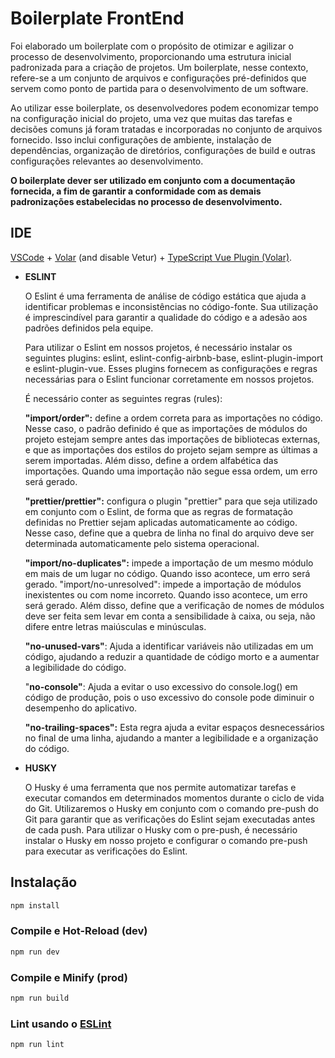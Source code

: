 # Boilerplate FrontEnd
Foi elaborado um boilerplate com o propósito de otimizar e agilizar o processo de desenvolvimento, proporcionando uma estrutura inicial padronizada para a criação de projetos. Um boilerplate, nesse contexto, refere-se a um conjunto de arquivos e configurações pré-definidos que servem como ponto de partida para o desenvolvimento de um software.

Ao utilizar esse boilerplate, os desenvolvedores podem economizar tempo na configuração inicial do projeto, uma vez que muitas das tarefas e decisões comuns já foram tratadas e incorporadas no conjunto de arquivos fornecido. Isso inclui configurações de ambiente, instalação de dependências, organização de diretórios, configurações de build e outras configurações relevantes ao desenvolvimento.

**O boilerplate dever ser utilizado em conjunto com a documentação fornecida, a fim de garantir a conformidade com as demais padronizações estabelecidas no processo de desenvolvimento.**

## IDE

[VSCode](https://code.visualstudio.com/) + [Volar](https://marketplace.visualstudio.com/items?itemName=Vue.volar) (and disable Vetur) + [TypeScript Vue Plugin (Volar)](https://marketplace.visualstudio.com/items?itemName=Vue.vscode-typescript-vue-plugin).

- **ESLINT**
    
    O Eslint é uma ferramenta de análise de código estática que ajuda a identificar problemas e inconsistências no código-fonte. Sua utilização é imprescindível para garantir a qualidade do código e a adesão aos padrões definidos pela equipe.
    
    Para utilizar o Eslint em nossos projetos, é necessário instalar os seguintes plugins: eslint, eslint-config-airbnb-base, eslint-plugin-import e eslint-plugin-vue. Esses plugins fornecem as configurações e regras necessárias para o Eslint funcionar corretamente em nossos projetos.
    
    É necessário conter as seguintes regras (rules):
    
    **"import/order":** define a ordem correta para as importações no código. Nesse caso, o padrão definido é que as importações de módulos do projeto estejam sempre antes das importações de bibliotecas externas, e que as importações dos estilos do projeto sejam sempre as últimas a serem importadas. Além disso, define a ordem alfabética das importações. Quando uma importação não segue essa ordem, um erro será gerado.
    
    **"prettier/prettier":** configura o plugin "prettier" para que seja utilizado em conjunto com o Eslint, de forma que as regras de formatação definidas no Prettier sejam aplicadas automaticamente ao código. Nesse caso, define que a quebra de linha no final do arquivo deve ser determinada automaticamente pelo sistema operacional.
    
    **"import/no-duplicates":** impede a importação de um mesmo módulo em mais de um lugar no código. Quando isso acontece, um erro será gerado. "import/no-unresolved": impede a importação de módulos inexistentes ou com nome incorreto. Quando isso acontece, um erro será gerado. Além disso, define que a verificação de nomes de módulos deve ser feita sem levar em conta a sensibilidade à caixa, ou seja, não difere entre letras maiúsculas e minúsculas.
    
    **"no-unused-vars"**: Ajuda a identificar variáveis não utilizadas em um código, ajudando a reduzir a quantidade de código morto e a aumentar a legibilidade do código.
    
    "**no-console"**: Ajuda a evitar o uso excessivo do console.log() em código de produção, pois o uso excessivo do console pode diminuir o desempenho do aplicativo.
    
    **"no-trailing-spaces":** Esta regra ajuda a evitar espaços desnecessários no final de uma linha, ajudando a manter a legibilidade e a organização do código.



- **HUSKY**
    
    O Husky é uma ferramenta que nos permite automatizar tarefas e executar comandos em determinados momentos durante o ciclo de vida do Git. Utilizaremos o Husky em conjunto com o comando pre-push do Git para garantir que as verificações do Eslint sejam executadas antes de cada push. Para utilizar o Husky com o pre-push, é necessário instalar o Husky em nosso projeto e configurar o comando pre-push para executar as verificações do Eslint.
		
		
	

## Instalação

```sh
npm install
```

### Compile e Hot-Reload (dev)

```sh
npm run dev
```

### Compile e Minify (prod)

```sh
npm run build
```

### Lint usando o [ESLint](https://eslint.org/)

```sh
npm run lint
```
